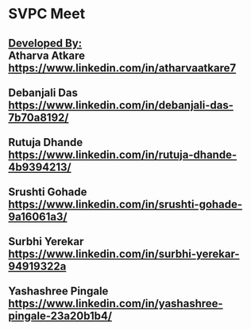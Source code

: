# SVPC Meet

<h2><u>Developed By:</u><br>
Atharva Atkare <a href="https://www.linkedin.com/in/atharvaatkare7" target="_blank">https://www.linkedin.com/in/atharvaatkare7</a><br><br>
Debanjali Das <a href="https://www.linkedin.com/in/debanjali-das-7b70a8192/" target="_blank">https://www.linkedin.com/in/debanjali-das-7b70a8192/</a><br><br>
Rutuja Dhande <a href="https://www.linkedin.com/in/rutuja-dhande-4b9394213/" target="_blank">https://www.linkedin.com/in/rutuja-dhande-4b9394213/</a><br><br>
Srushti Gohade <a href="https://www.linkedin.com/in/srushti-gohade-9a16061a3/" target="_blank">https://www.linkedin.com/in/srushti-gohade-9a16061a3/</a><br><br>
Surbhi Yerekar <a href="https://www.linkedin.com/in/surbhi-yerekar-94919322a" target="_blank">https://www.linkedin.com/in/surbhi-yerekar-94919322a</a><br><br>
Yashashree Pingale <a href="https://www.linkedin.com/in/yashashree-pingale-23a20b1b4/" target="_blank">https://www.linkedin.com/in/yashashree-pingale-23a20b1b4/</a></h2>

